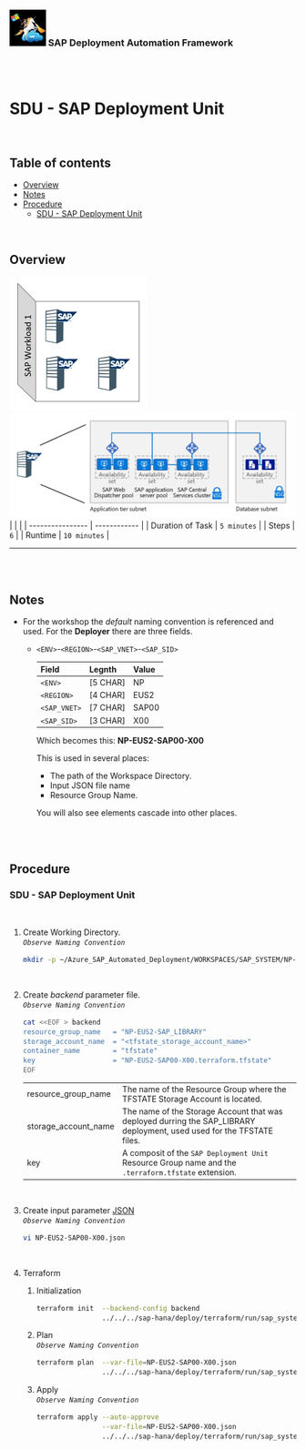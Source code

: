### <img src="../../../../../../assets/images/UnicornSAPBlack256x256.png" width="64px"> SAP Deployment Automation Framework <!-- omit in toc -->
<br/><br/>

# SDU - SAP Deployment Unit <!-- omit in toc -->

<br/>

## Table of contents <!-- omit in toc -->

- [Overview](#overview)
- [Notes](#notes)
- [Procedure](#procedure)
  - [SDU - SAP Deployment Unit](#sdu---sap-deployment-unit)


<br/>

## Overview

![Block5a](assets/Block5a.png)
![Block5b](assets/Block5b.png)
|                  |              |
| ---------------- | ------------ |
| Duration of Task | `5 minutes`  |
| Steps            | `6`          |
| Runtime          | `10 minutes`  |

---

<br/><br/>

## Notes

- For the workshop the *default* naming convention is referenced and used. For the **Deployer** there are three fields.
  - `<ENV>`-`<REGION>`-`<SAP_VNET>`-`<SAP_SID>`

    | Field        | Legnth   | Value  |
    | ------------ | -------- | ------ |
    | `<ENV>`      | [5 CHAR] | NP     |
    | `<REGION>`   | [4 CHAR] | EUS2   |
    | `<SAP_VNET>` | [7 CHAR] | SAP00  |
    | `<SAP_SID>`  | [3 CHAR] | X00    |
  
    Which becomes this: **NP-EUS2-SAP00-X00**
    
    This is used in several places:
    - The path of the Workspace Directory.
    - Input JSON file name
    - Resource Group Name.

    You will also see elements cascade into other places.

<br/><br/>

## Procedure

### SDU - SAP Deployment Unit

<br/>

1. Create Working Directory.
    <br/>*`Observe Naming Convention`*<br/>
    ```bash
    mkdir -p ~/Azure_SAP_Automated_Deployment/WORKSPACES/SAP_SYSTEM/NP-EUS2-SAP00-X00; cd $_
    ```
    <br/>

2. Create *backend* parameter file.
    <br/>*`Observe Naming Convention`*<br/>
    ```bash
    cat <<EOF > backend
    resource_group_name   = "NP-EUS2-SAP_LIBRARY"
    storage_account_name  = "<tfstate_storage_account_name>"
    container_name        = "tfstate"
    key                   = "NP-EUS2-SAP00-X00.terraform.tfstate"
    EOF
    ```
    |                      |           |
    | -------------------- | --------- |
    | resource_group_name  | The name of the Resource Group where the TFSTATE Storage Account is located. |
    | storage_account_name | The name of the Storage Account that was deployed durring the SAP_LIBRARY deployment, used used for the TFSTATE files. |
    | key                  | A composit of the `SAP Deployment Unit` Resource Group name and the `.terraform.tfstate` extension. |
    <br/>

3. Create input parameter [JSON](templates/NP-EUS2-SAP00-X00.json)
    <br/>*`Observe Naming Convention`*<br/>
    ```bash
    vi NP-EUS2-SAP00-X00.json
    ```
    <br/>

4. Terraform
    1. Initialization
       ```bash
       terraform init  --backend-config backend                                        \
                       ../../../sap-hana/deploy/terraform/run/sap_system/
       ```

    2. Plan
       <br/>*`Observe Naming Convention`*<br/>
       ```bash
       terraform plan  --var-file=NP-EUS2-SAP00-X00.json                                \
                       ../../../sap-hana/deploy/terraform/run/sap_system/
       ```

    3. Apply
       <br/>*`Observe Naming Convention`*<br/>
       ```bash
       terraform apply --auto-approve                                                  \
                       --var-file=NP-EUS2-SAP00-X00.json                               \
                       ../../../sap-hana/deploy/terraform/run/sap_system/
       ```
       <br/>


<br/><br/><br/><br/>
